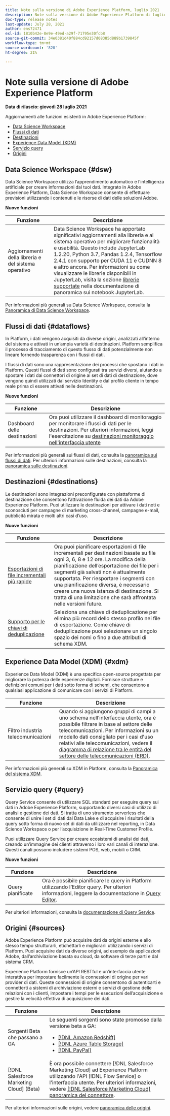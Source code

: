 ```yaml
---
title: Note sulla versione di Adobe Experience Platform, luglio 2021
description: Note sulla versione di Adobe Experience Platform di luglio 2021.
doc-type: release notes
last-update: July 28, 2021
author: ens72471
exl-id: 1810b42e-8e9e-49ed-a29f-71795e30fcb8
source-git-commit: 34e0381d40f884cd92157d08385d889b1739845f
workflow-type: tm+mt
source-wordcount: '820'
ht-degree: 21%

---
```


# Note sulla versione di Adobe Experience Platform

**Data di rilascio: giovedì 28 luglio 2021**

Aggiornamenti alle funzioni esistenti in Adobe Experience Platform:

- [Data Science Workspace](#dsw)
- [Flussi di dati](#destinations)
- [Destinazioni](#destinations)
- [Experience Data Model (XDM)](#xdm)
- [Servizio query](#query)
- [Origini](#sources)

## Data Science Workspace {#dsw}

Data Science Workspace utilizza l’apprendimento automatico e l’intelligenza artificiale per creare informazioni dai tuoi dati. Integrato in Adobe Experience Platform, Data Science Workspace consente di effettuare previsioni utilizzando i contenuti e le risorse di dati delle soluzioni Adobe.

**Nuove funzioni**

| Funzione | Descrizione |
| --- | --- |
| Aggiornamenti della libreria e del sistema operativo | Data Science Workspace ha apportato significativi aggiornamenti alla libreria e al sistema operativo per migliorare funzionalità e usabilità. Questo include JupyterLab 1.2.20, Python 3.7, Pandas 1.2.4, Tensorflow 2.4.1 con supporto per CUDA 11 e CUDNN 8 e altro ancora. Per informazioni su come visualizzare le librerie disponibili in JupyterLab, visita la sezione [librerie supportate](../../data-science-workspace/jupyterlab/overview.md#supported-libraries) nella documentazione di panoramica sui notebook JupyterLab. |

Per informazioni più generali su Data Science Workspace, consulta la [Panoramica di Data Science Workspace](../../data-science-workspace/home.md).

## Flussi di dati {#dataflows}

In Platform, i dati vengono acquisiti da diverse origini, analizzati all’interno del sistema e attivati in un’ampia varietà di destinazioni. Platform semplifica il processo di tracciamento di questo flusso di dati potenzialmente non lineare fornendo trasparenza con i flussi di dati.

I flussi di dati sono una rappresentazione dei processi che spostano i dati in Platform. Questi flussi di dati sono configurati tra servizi diversi, aiutando a spostare i dati dai connettori di origine ai set di dati di destinazione, dove vengono quindi utilizzati dal servizio Identity e dal profilo cliente in tempo reale prima di essere attivati nelle destinazioni.

**Nuove funzioni**

| Funzione | Descrizione |
| ------- | ----------- |
| Dashboard delle destinazioni | Ora puoi utilizzare il dashboard di monitoraggio per monitorare i flussi di dati per le destinazioni. Per ulteriori informazioni, leggi l&#39;esercitazione su [destinazioni monitoraggio nell&#39;interfaccia utente](../../dataflows/ui/monitor-destinations.md#monitoring-destinations-dashboard) |

Per informazioni più generali sui flussi di dati, consulta la [panoramica sui flussi di dati](../../dataflows/home.md). Per ulteriori informazioni sulle destinazioni, consulta la [panoramica sulle destinazioni](../../destinations/home.md).

## Destinazioni {#destinations}

Le destinazioni sono integrazioni preconfigurate con piattaforme di destinazione che consentono l’attivazione fluida dei dati da Adobe Experience Platform. Puoi utilizzare le destinazioni per attivare i dati noti e sconosciuti per campagne di marketing cross-channel, campagne e-mail, pubblicità mirata e molti altri casi d’uso.

**Nuove funzioni**

| Funzione | Descrizione |
| --- | --- |
| [Esportazioni di file incrementali più rapide](../../destinations/ui/activate-batch-profile-destinations.md#export-incremental-files) | Ora puoi pianificare esportazioni di file incrementali per destinazioni basate su file ogni 3, 6, 8 e 12 ore. La modifica della pianificazione dell’esportazione dei file per i segmenti già salvati non è attualmente supportata. Per riesportare i segmenti con una pianificazione diversa, è necessario creare una nuova istanza di destinazione. Si tratta di una limitazione che sarà affrontata nelle versioni future. |
| [Supporto per le chiavi di deduplicazione](../../destinations/ui/activate-batch-profile-destinations.md#deduplication-keys) | Seleziona una chiave di deduplicazione per elimina più record dello stesso profilo nei file di esportazione. Come chiave di deduplicazione puoi selezionare un singolo spazio dei nomi o fino a due attributi di schema XDM. |

## Experience Data Model (XDM) {#xdm}

Experience Data Model (XDM) è una specifica open-source progettata per migliorare la potenza delle esperienze digitali. Fornisce strutture e definizioni comuni per i dati sotto forma di schemi, che consentono a qualsiasi applicazione di comunicare con i servizi di Platform.

| Funzione | Descrizione |
| --- | --- |
| Filtro industria telecomunicazioni | Quando si aggiungono gruppi di campi a uno schema nell’interfaccia utente, ora è possibile filtrare in base al settore delle telecomunicazioni. Per informazioni su un modello dati consigliato per i casi d&#39;uso relativi alle telecomunicazioni, vedere il [diagramma di relazione tra le entità del settore delle telecomunicazioni (ERD)](../../xdm/schema/industries/telecom.md). |

Per informazioni più generali su XDM in Platform, consulta la [Panoramica del sistema XDM](../../xdm/home.md).

## Servizio query {#query}

Query Service consente di utilizzare SQL standard per eseguire query sui dati in Adobe Experience Platform, supportando diversi casi di utilizzo di analisi e gestione dei dati. Si tratta di uno strumento serverless che consente di unire i set di dati dal Data Lake e di acquisire i risultati della query sotto forma di nuovo set di dati da utilizzare nel reporting, in Data Science Workspace o per l’acquisizione in Real-Time Customer Profile.

Puoi utilizzare Query Service per creare ecosistemi di analisi dei dati, creando un’immagine dei clienti attraverso i loro vari canali di interazione. Questi canali possono includere sistemi POS, web, mobili o CRM.

**Nuove funzioni**

| Funzione | Descrizione |
| ------- | ----------- |
| Query pianificate | Ora è possibile pianificare le query in Platform utilizzando l’Editor query. Per ulteriori informazioni, leggere la documentazione in [Query Editor](../../query-service/ui/user-guide.md#scheduled-queries). |

Per ulteriori informazioni, consulta la [documentazione di Query Service](../../query-service/home.md).

## Origini {#sources}

Adobe Experience Platform può acquisire dati da origini esterne e allo stesso tempo strutturarli, etichettarli e migliorarli utilizzando i servizi di Platform. Puoi acquisire dati da diverse origini, ad esempio da applicazioni Adobe, dall’archiviazione basata su cloud, da software di terze parti e dal sistema CRM.

Experience Platform fornisce un’API RESTful e un’interfaccia utente interattiva per impostare facilmente le connessioni di origine per vari provider di dati. Queste connessioni di origine consentono di autenticarti e connetterti a sistemi di archiviazione esterni e servizi di gestione delle relazioni con i clienti, impostare i tempi per le esecuzioni dell’acquisizione e gestire la velocità effettiva di acquisizione dei dati.

| Funzione | Descrizione |
| ------- | ----------- |
| Sorgenti Beta che passano a GA | Le seguenti sorgenti sono state promosse dalla versione beta a GA: <ul><li>[[!DNL Amazon Redshift]](../../sources/connectors/databases/redshift.md)</li><li>[[!DNL Azure Table Storage]](../../sources/connectors/databases/ats.md)</li><li>[[!DNL PayPal]](../../sources/connectors/payments/paypal.md)</li></ul> |
| [!DNL Salesforce Marketing Cloud] (Beta) | È ora possibile connettere [!DNL Salesforce Marketing Cloud] ad Experience Platform utilizzando l&#39;API [!DNL Flow Service] o l&#39;interfaccia utente. Per ulteriori informazioni, vedere [[!DNL Salesforce Marketing Cloud] panoramica del connettore](../../sources/connectors/marketing-automation/salesforce-marketing-cloud.md). |

Per ulteriori informazioni sulle origini, vedere [panoramica delle origini](../../sources/home.md).
